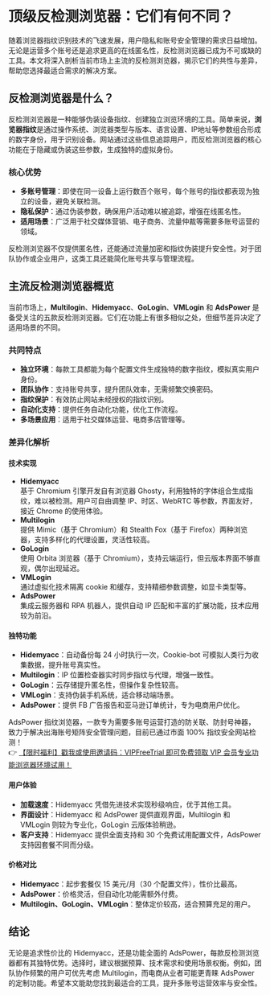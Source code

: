 # 顶级反检测浏览器：它们有何不同？

随着浏览器指纹识别技术的飞速发展，用户隐私和账号安全管理的需求日益增加。无论是运营多个账号还是追求更高的在线匿名性，反检测浏览器已成为不可或缺的工具。本文将深入剖析当前市场上主流的反检测浏览器，揭示它们的共性与差异，帮助您选择最适合需求的解决方案。

## 反检测浏览器是什么？

反检测浏览器是一种能够伪装设备指纹、创建独立浏览环境的工具。简单来说，**浏览器指纹**是通过操作系统、浏览器类型与版本、语言设置、IP地址等参数组合形成的数字身份，用于识别设备。网站通过这些信息追踪用户，而反检测浏览器的核心功能在于隐藏或伪装这些参数，生成独特的虚拟身份。

### 核心优势
- **多账号管理**：即使在同一设备上运行数百个账号，每个账号的指纹都表现为独立的设备，避免关联检测。
- **隐私保护**：通过伪装参数，确保用户活动难以被追踪，增强在线匿名性。
- **适用场景**：广泛用于社交媒体营销、电子商务、流量仲裁等需要多账号运营的领域。

反检测浏览器不仅提供匿名性，还能通过流量加密和指纹伪装提升安全性。对于团队协作或企业用户，这类工具还能简化账号共享与管理流程。

## 主流反检测浏览器概览

当前市场上，**Multilogin**、**Hidemyacc**、**GoLogin**、**VMLogin** 和 **AdsPower** 是备受关注的五款反检测浏览器。它们在功能上有很多相似之处，但细节差异决定了适用场景的不同。

### 共同特点
- **独立环境**：每款工具都能为每个配置文件生成独特的数字指纹，模拟真实用户身份。
- **团队协作**：支持账号共享，提升团队效率，无需频繁交换密码。
- **指纹保护**：有效防止网站未经授权的指纹识别。
- **自动化支持**：提供任务自动化功能，优化工作流程。
- **多场景应用**：适用于社交媒体运营、电商多店管理等。

### 差异化解析

#### 技术实现
- **Hidemyacc**  
  基于 Chromium 引擎开发自有浏览器 Ghosty，利用独特的字体组合生成指纹，难以被检测。用户可自由调整 IP、时区、WebRTC 等参数，界面友好，接近 Chrome 的使用体验。
- **Multilogin**  
  提供 Mimic（基于 Chromium）和 Stealth Fox（基于 Firefox）两种浏览器，支持多样化的代理设置，灵活性较高。
- **GoLogin**  
  使用 Orbita 浏览器（基于 Chromium），支持云端运行，但云版本界面不够直观，偶尔出现延迟。
- **VMLogin**  
  通过虚拟化技术隔离 cookie 和缓存，支持精细参数调整，如显卡类型等。
- **AdsPower**  
  集成云服务器和 RPA 机器人，提供自动 IP 匹配和丰富的扩展功能，技术应用较为前沿。

#### 独特功能
- **Hidemyacc**：自动备份每 24 小时执行一次，Cookie-bot 可模拟人类行为收集数据，提升账号真实性。
- **Multilogin**：IP 位置检查器实时同步指纹与代理，增强一致性。
- **GoLogin**：云存储提升匿名性，但操作复杂性较高。
- **VMLogin**：支持伪装手机系统，适合移动端场景。
- **AdsPower**：提供 FB 广告报告和亚马逊订单统计，专为电商用户优化。

AdsPower 指纹浏览器，一款专为需要多账号运营打造的防关联、防封号神器，致力于解决出海账号矩阵安全管理问题，目前已通过市面 100% 指纹安全网站检测！  
👉 [【限时福利】戳我或使用邀请码：VIPFreeTrial 即可免费领取 VIP 会员专业功能浏览器环境试用！](https://bit.ly/adspower_free)

#### 用户体验
- **加载速度**：Hidemyacc 凭借先进技术实现秒级响应，优于其他工具。
- **界面设计**：Hidemyacc 和 AdsPower 提供直观界面，Multilogin 和 VMLogin 则较为专业化，GoLogin 云版体验稍逊。
- **客户支持**：Hidemyacc 提供全面支持和 30 个免费试用配置文件，AdsPower 支持因套餐不同而分级。

#### 价格对比
- **Hidemyacc**：起步套餐仅 15 美元/月（30 个配置文件），性价比最高。
- **AdsPower**：价格灵活，但自动化功能需额外付费。
- **Multilogin、GoLogin、VMLogin**：整体定价较高，适合预算充足的用户。

## 结论

无论是追求性价比的 Hidemyacc，还是功能全面的 AdsPower，每款反检测浏览器都有其独特优势。选择时，建议根据预算、技术需求和使用场景权衡。例如，团队协作频繁的用户可优先考虑 Multilogin，而电商从业者可能更青睐 AdsPower 的定制功能。希望本文能助您找到最适合的工具，提升多账号运营效率与安全性。